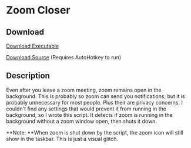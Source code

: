 # Zoom Closer

## Download

[Download Executable](https://github.com/timothymhuang/AutoHotkey/raw/main/Zoom%20Closer/zoomclose.exe)

[Download Source](https://raw.githubusercontent.com/timothymhuang/AutoHotkey/main/Zoom%20Closer/zoomclose.ahk) (Requires AutoHotkey to run)

## Description

Even after you leave a zoom meeting, zoom remains open in the background. This is probably so zoom can send you notifications, but it is probably unnecessary for most people. Plus their are privacy concerns. I couldn't find any settings that would prevent it from running in the background, so I wrote this script. It detects if zoom is running in the background without a zoom window open, then shuts it down.

**Note: **When zoom is shut down by the script, the zoom icon will still show in the taskbar. This is just a visual glitch.
